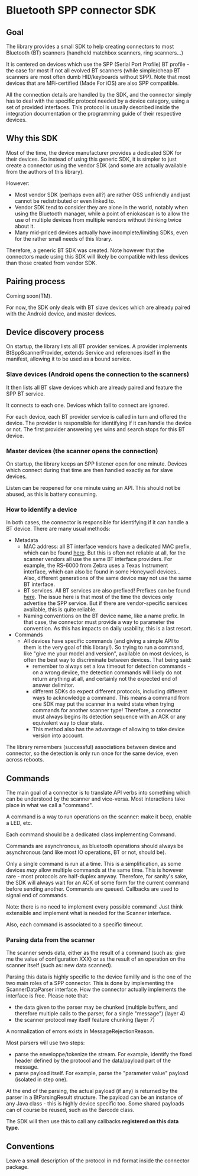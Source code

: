 # Bluetooth SPP connector SDK

## Goal

The library provides a small SDK to help creating connectors to most Bluetooth (BT) scanners (handheld matchbox scanners, ring scanners...)

It is centered on devices which use the SPP (Serial Port Profile) BT profile - the case for most if not all evolved BT scanners (while simple/cheap BT scanners are most often dumb HID/keyboards without SPP).
Note that most devices that are MFi-certified (Made For iOS) are also SPP compatible.

All the connection details are handled by the SDK, and the connector simply has to deal with the specific protocol needed by a device category, using a set of provided interfaces.
This protocol is usually described inside the integration documentation or the programming guide of their respective devices.

## Why this SDK

Most of the time, the device manufacturer provides a dedicated SDK for their devices.
So instead of using this generic SDK, it is simpler to just create a connector using the vendor SDK (and some are actually available from the authors of this library).

However:
* Most vendor SDK (perhaps even all?) are rather OSS unfriendly and just cannot be redistributed or even linked to.
* Vendor SDK tend to consider they are alone in the world, notably when using the Bluetooth manager, while a point of eniokascan is to allow the use of multiple devices from multiple vendors without thinking twice about it.
* Many mid-priced devices actually have incomplete/limiting SDKs, even for the rather small needs of this library.

Therefore, a generic BT SDK was created. Note however that the connectors made using this SDK will likely be compatible with less devices than those created from vendor SDK.

## Pairing process

Coming soon(TM).

For now, the SDK only deals with BT slave devices which are already paired with the Android device, and master devices.

## Device discovery process

On startup, the library lists all BT provider services. A provider implements BtSppScannerProvider, extends Service and references itself in the manifest, allowing it to be used as a bound service. 

### Slave devices (Android opens the connection to the scanners)

It then lists all BT slave devices which are already paired and feature the SPP BT service.

It connects to each one. Devices which fail to connect are ignored.

For each device, each BT provider service is called in turn and offered the device. The provider is responsible for identifying if it can handle the device or not.
The first provider answering yes wins and search stops for this BT device.

### Master devices (the scanner opens the connection)

On startup, the library keeps an SPP listener open for one minute. Devices which connect during that time are then handled exactly as for slave devices.

Listen can be reopened for one minute using an API. This should not be abused, as this is battery consuming.

### How to identify a device

In both cases, the connector is responsible for identifying if it can handle a BT device. There are many usual methods:

* Metadata
  * MAC address: all BT interface vendors have a dedicated MAC prefix, which can be found [here](https://www.adminsub.net/mac-address-finder/). But this is often not reliable at all, for the scanner vendors all use the same BT interface providers. For example, the RS-6000 from Zebra uses a Texas Instrument interface, which can also be found in some Honeywell devices... Also, different generations of the same device may not use the same BT interface.
  * BT services. All BT services are also prefixed! Prefixes can be found [here](https://www.bluetooth.com/specifications/assigned-numbers/16-bit-uuids-for-members/). The issue here is that most of the time the devices only advertise the SPP service. But if there are vendor-specific services available, this is quite reliable.
  * Naming conventions on the BT device name, like a name prefix. In that case, the connector must provide a way to parameter the convention. As this has impacts on daily usability, this is a last resort.
* Commands
  * All devices have specific commands (and giving a simple API to them is the very goal of this library!). So trying to run a command, like "give me your model and version", available on most devices, is often the best way to discriminate between devices. That being said:
    * remember to always set a low timeout for detection commands - on a wrong device, the detection commands will likely do not return anything at all, and certainly not the expected end of answer delimitor.
	* different SDKs do expect different protocols, including different ways to acknowledge a command. This means a command from one SDK may put the scanner in a weird state when trying commands for another scanner type! Therefore, a connector must always begins its detection sequence with an ACK or any equivalent way to clear state.
	* This method also has the advantage of allowing to take device version into account.

The library remembers (successful) associations between device and connector, so the detection is only run once for the same device, even across reboots.

## Commands

The main goal of a connector is to translate API verbs into something which can be understood by the scanner and vice-versa.
Most interactions take place in what we call a "command".

A command is a way to run operations on the scanner: make it beep, enable a LED, etc.

Each command should be a dedicated class implementing Command<ExpectedResultClass>.

Commands are asynchronous, as bluetooth operations should always be asynchronous (and like most IO operations, BT or not, should be).


Only a single command is run at a time. This is a simplification, as some devices *may* allow multiple commands at the same time. This is however rare - most protocols are half-duplex anyway. Therefore, for sanity's sake, the SDK will always wait for an ACK of some form for the current command before sending another. Commands are queued. Callbacks are used to signal end of commands.

Note: there is no need to implement every possible command! Just think extensible and implement what is needed for the Scanner interface.

Also, each command is associated to a specific timeout.


### Parsing data from the scanner

The scanner sends data, either as the result of a command (such as: give me the value of configuration XXX) or as the result of an operation on the scanner itself (such as: new data scanned).

Parsing this data is highly specific to the device familly and is the one of the two main roles of a SPP connector. This is done by implementing the ScannerDataParser interface.
How the connector actually implements the interface is free. Please note that:

* the data given to the parser may be chunked (multiple buffers, and therefore multiple calls to the parser, for a single "message") (layer 4)
* the scanner protocol may itself feature chunking (layer 7)

A normalization of errors exists in MessageRejectionReason.

Most parsers will use two steps:
* parse the enveloppe/tokenize the stream. For example, identify the fixed header defined by the protocol and the data/payload part of the message.
* parse payload itself. For example, parse the "parameter value" payload (isolated in step one).

At the end of the parsing, the actual payload (if any) is returned by the parser in a BtParsingResult structure. The payload can be an instance of any Java class - this is highly device specific too. Some shared payloads can of course be reused, such as the Barcode class.

The SDK will then use this to call any callbacks **registered on this data type**.


## Conventions

Leave a small description of the protocol in md format inside the connector package.

